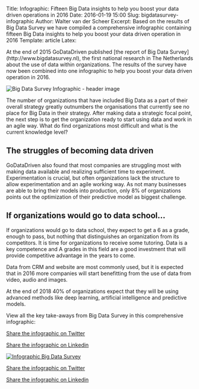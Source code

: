 Title: Infographic: Fifteen Big Data insights to help you boost your data driven operations in 2016
Date: 2016-01-19 15:00
Slug: bigdatasurvey-infographic
Author: Walter van der Scheer
Excerpt: Based on the results of Big Data Survey we have compiled a comprehensive infographic containing fifteen Big Data insights  to help you boost your data driven operation in 2016
Template: article
Latex:

<span class="lead">
At the end of 2015 GoDataDriven published [the report of Big Data Survey](http://www.bigdatasurvey.nl), the first national research in The Netherlands about the use of data within organizations. The results of the survey have now been combined into one infographic to help you boost your data driven operation in 2016.</span>

![Big Data Survey Infographic - header image](http://blog.godatadriven.com/static/images/bigdatasurvey/infographic-bigdatasurvey-header.jpg)

The number of organizations that have included Big Data as a part of their overall strategy greatly outnumbers the organisations that currently see no place for Big Data in their strategy. After making data a strategic focal point, the next step is to get the organization ready to start using data and work in an agile way. What do find organizations most difficult and what is the current knowledge level?

## The struggles of becoming data driven

GoDataDriven also found that most companies are struggling most with making data available and realizing sufficient time to experiment. Experimentation is crucial, but often organizations lack the structure to allow experimentation and an agile working way. As not many businesses are able to bring their models into production, only 8% of organizations points out the optimization of their predictive model as biggest challenge.

## If organizations would go to data school...

If organizations would go to data school, they expect to get a 6 as a grade, enough to pass, but nothing that distinguishes an organization from its competitors. It is time for organizations to receive some tutoring. Data is a key competence and A grades in this field are a good investment that will provide competitive advantage in the years to come.

Data from CRM and website are most commonly used, but it is expected that in 2016 more companies will start benefitting from the use of data from video, audio and images.

At the end of 2018 40% of organizations expect that they will be using advanced methods like deep learning, artificial intelligence and predictive models.

View all the key take-aways from Big Data Survey in this comprehensive infographic:

<a href="https://twitter.com/home?status=Fifteen%20insights%20from%20%23bigdata%20survey%20in%20one%20%23infographic%3A%20http%3A//blog.godatadriven.com/bigdatasurvey-infographic.html" target="_blank">Share the infographic on Twitter</a>

<a href="https://www.linkedin.com/shareArticle?mini=true&url=http%3A//blog.godatadriven.com/bigdatasurvey-infographic.html&title=Fifteen%20insights%20from%20Big%20Data%20Survey%20in%20one%20infographic&summary=Use%20these%20insights%20to%20help%20you%20boost%20your%20data%20driven%20operation%20in%202016.&source=GoDataDriven" target="_blank">Share the infographic on Linkedin</a>

[![Infographic Big Data Survey](http://blog.godatadriven.com/static/images/bigdatasurvey/bigdatasurvey-infographic-web.png)](http://www.bigdatasurvey.nl)


<a href="https://twitter.com/home?status=Fifteen%20insights%20from%20%23bigdata%20survey%20in%20one%20%23infographic%3A%20http%3A//blog.godatadriven.com/bigdatasurvey-infographic.html" target="_blank">Share the infographic on Twitter</a>

<a href="https://www.linkedin.com/shareArticle?mini=true&url=http%3A//blog.godatadriven.com/bigdatasurvey-infographic.html&title=Fifteen%20insights%20from%20Big%20Data%20Survey%20in%20one%20infographic&summary=Use%20these%20insights%20to%20help%20you%20boost%20your%20data%20driven%20operation%20in%202016.&source=GoDataDriven" target="_blank">Share the infographic on Linkedin</a>
